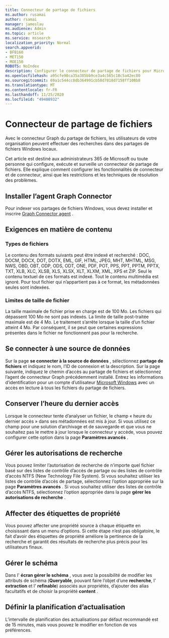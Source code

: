 ```yaml
---
title: Connecteur de partage de fichiers
ms.author: rusamai
author: rsamai
manager: jameslau
ms.audience: Admin
ms.topic: article
ms.service: mssearch
localization_priority: Normal
search.appverid:
- BFB160
- MET150
- MOE150
ROBOTS: NoIndex
description: Configurer le connecteur de partage de fichiers pour Microsoft Search
ms.openlocfilehash: a95cfe90ca35a385bb9ce3a4c565c18c5a42ec80
ms.sourcegitcommit: 69a1c544cc8db364991cb58d7818d7158ff108b8
ms.translationtype: MT
ms.contentlocale: fr-FR
ms.lasthandoff: 11/25/2020
ms.locfileid: "49408932"
---
```

# <a name="file-share-connector"></a>Connecteur de partage de fichiers

Avec le connecteur Graph du partage de fichiers, les utilisateurs de votre organisation peuvent effectuer des recherches dans des partages de fichiers Windows locaux.

Cet article est destiné aux administrateurs 365 de Microsoft ou toute personne qui configure, exécute et surveille un connecteur de partage de fichiers. Elle explique comment configurer les fonctionnalités de connecteur et de connecteur, ainsi que les restrictions et les techniques de résolution des problèmes.

## <a name="install-graph-connector-agent"></a>Installer l’agent Graph Connector

Pour indexer vos partages de fichiers Windows, vous devez installer et inscrire [Graph Connector agent](on-prem-agent.md) .

## <a name="content-requirements"></a>Exigences en matière de contenu

### <a name="file-types"></a>Types de fichiers

Le contenu des formats suivants peut être indexé et recherché : DOC, DOCM, DOCX, DOT, DOTX, EML, GIF, HTML, JPEG, MHT, MHTML, MSG, NWS, OBD, OBT, ODP, ODS, ODT, ONE, PDF, POT, PPS, PPT, PPTM, PPTX, TXT, XLB, XLC, XLSB, XLS, XLSX, XLT, XLXM, XML, XPS et ZIP. Seul le contenu textuel de ces formats est indexé. Tout le contenu multimédia est ignoré. Pour tout fichier qui n’appartient pas à ce format, les métadonnées seules sont indexées.

### <a name="file-size-limits"></a>Limites de taille de fichier

La taille maximale de fichier prise en charge est de 100 Mo. Les fichiers qui dépassent 100 Mo ne sont pas indexés. La limite de taille post-traitée maximale est de 4 Mo. Le traitement s’arrête lorsque la taille d’un fichier atteint 4 Mo. Par conséquent, il se peut que certaines expressions présentes dans le fichier ne fonctionnent pas pour la recherche.

## <a name="connect-to-a-data-source"></a>Se connecter à une source de données

Sur la page **se connecter à la source de données** , sélectionnez **partage de fichiers** et indiquez le nom, l’ID de connexion et la description. Sur la page suivante, indiquez le chemin d’accès au partage de fichiers et sélectionnez l’agent de connecteur Graph précédemment installé. Entrez les informations d’identification pour un compte d’utilisateur [Microsoft Windows](https://microsoft.com/windows) avec un accès en lecture à tous les fichiers du partage de fichiers.

## <a name="preserve-last-access-time"></a>Conserver l’heure du dernier accès

Lorsque le connecteur tente d’analyser un fichier, le champ « heure du dernier accès » dans ses métadonnées est mis à jour. Si vous utilisez ce champ pour une solution d’archivage et de sauvegarde et que vous ne souhaitez pas le mettre à jour lorsque le connecteur y accède, vous pouvez configurer cette option dans la page **Paramètres avancés** .

## <a name="manage-search-permissions"></a>Gérer les autorisations de recherche

Vous pouvez limiter l’autorisation de recherche de n’importe quel fichier basé sur des listes de contrôle d’accès de partage ou des listes de contrôle d’accès NTFS (New Technology File System). Si vous souhaitez utiliser les listes de contrôle d’accès de partage, sélectionnez l’option appropriée sur la page **Paramètres avancés** . Si vous souhaitez utiliser des listes de contrôle d’accès NTFS, sélectionnez l’option appropriée dans la page **gérer les autorisations de recherche** .

## <a name="assign-property-labels"></a>Affecter des étiquettes de propriété

Vous pouvez affecter une propriété source à chaque étiquette en choisissant dans un menu d’options. Si cette étape n’est pas obligatoire, le fait d’avoir des étiquettes de propriété améliore la pertinence de la recherche et garantit des résultats de recherche plus précis pour les utilisateurs finaux.

## <a name="manage-schema"></a>Gérer le schéma

Dans l' **écran gérer le schéma** , vous avez la possibilité de modifier les attributs de schéma (**Queryable**, pouvant faire l’objet d’une **recherche**, l' **extraction** et l' **refinable**) associés aux propriétés, d’ajouter des alias facultatifs et de choisir la propriété **content** .

## <a name="set-the-refresh-schedule"></a>Définir la planification d’actualisation

L’intervalle de planification des actualisations par défaut recommandé est de 15 minutes, mais vous pouvez le modifier en fonction de vos préférences.
